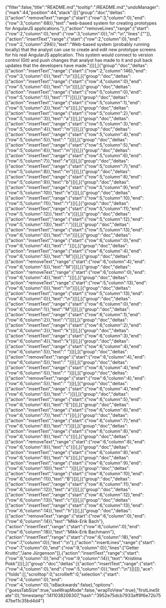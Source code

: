 {"filter":false,"title":"README.md","tooltip":"/README.md","undoManager":{"mark":44,"position":44,"stack":[[{"group":"doc","deltas":[{"action":"removeText","range":{"start":{"row":3,"column":0},"end":{"row":3,"column":68}},"text":"web-based system for creating prototypes for AngularJS applications."},{"action":"removeLines","range":{"start":{"row":2,"column":0},"end":{"row":3,"column":0}},"nl":"\n","lines":[""]},{"action":"insertText","range":{"start":{"row":2,"column":0},"end":{"row":2,"column":294}},"text":"Web-based system (probably running locally) that the analyst can use to create and edit new prototype screens for his real AngularJS application. This system would connect to version control (Git) and push changes that analyst has made to it and pull back updates that the developers have made."}]}],[{"group":"doc","deltas":[{"action":"insertText","range":{"start":{"row":2,"column":146},"end":{"row":3,"column":0}},"text":"\n"}]}],[{"group":"doc","deltas":[{"action":"insertText","range":{"start":{"row":4,"column":0},"end":{"row":5,"column":0}},"text":"\n"}]}],[{"group":"doc","deltas":[{"action":"insertText","range":{"start":{"row":5,"column":0},"end":{"row":5,"column":1}},"text":"T"}]}],[{"group":"doc","deltas":[{"action":"insertText","range":{"start":{"row":5,"column":1},"end":{"row":5,"column":2}},"text":"e"}]}],[{"group":"doc","deltas":[{"action":"insertText","range":{"start":{"row":5,"column":2},"end":{"row":5,"column":3}},"text":"a"}]}],[{"group":"doc","deltas":[{"action":"insertText","range":{"start":{"row":5,"column":3},"end":{"row":5,"column":4}},"text":"m"}]}],[{"group":"doc","deltas":[{"action":"insertText","range":{"start":{"row":5,"column":4},"end":{"row":5,"column":5}},"text":" "}]}],[{"group":"doc","deltas":[{"action":"insertText","range":{"start":{"row":5,"column":5},"end":{"row":5,"column":6}},"text":"m"}]}],[{"group":"doc","deltas":[{"action":"insertText","range":{"start":{"row":5,"column":6},"end":{"row":5,"column":7}},"text":"e"}]}],[{"group":"doc","deltas":[{"action":"insertText","range":{"start":{"row":5,"column":7},"end":{"row":5,"column":8}},"text":"m"}]}],[{"group":"doc","deltas":[{"action":"insertText","range":{"start":{"row":5,"column":8},"end":{"row":5,"column":9}},"text":"b"}]}],[{"group":"doc","deltas":[{"action":"insertText","range":{"start":{"row":5,"column":9},"end":{"row":5,"column":10}},"text":"e"}]}],[{"group":"doc","deltas":[{"action":"insertText","range":{"start":{"row":5,"column":10},"end":{"row":5,"column":11}},"text":"r"}]}],[{"group":"doc","deltas":[{"action":"insertText","range":{"start":{"row":5,"column":11},"end":{"row":5,"column":12}},"text":"s"}]}],[{"group":"doc","deltas":[{"action":"insertText","range":{"start":{"row":5,"column":12},"end":{"row":5,"column":13}},"text":":"}]}],[{"group":"doc","deltas":[{"action":"insertText","range":{"start":{"row":5,"column":13},"end":{"row":6,"column":0}},"text":"\n"}]}],[{"group":"doc","deltas":[{"action":"insertText","range":{"start":{"row":6,"column":0},"end":{"row":6,"column":4}},"text":"    "}]}],[{"group":"doc","deltas":[{"action":"insertText","range":{"start":{"row":6,"column":4},"end":{"row":6,"column":5}},"text":"M"}]}],[{"group":"doc","deltas":[{"action":"removeText","range":{"start":{"row":6,"column":4},"end":{"row":6,"column":5}},"text":"M"}]}],[{"group":"doc","deltas":[{"action":"removeText","range":{"start":{"row":6,"column":0},"end":{"row":6,"column":4}},"text":"    "}]}],[{"group":"doc","deltas":[{"action":"removeText","range":{"start":{"row":5,"column":13},"end":{"row":6,"column":0}},"text":"\n"}]}],[{"group":"doc","deltas":[{"action":"insertText","range":{"start":{"row":5,"column":13},"end":{"row":6,"column":0}},"text":"\n"}]}],[{"group":"doc","deltas":[{"action":"insertText","range":{"start":{"row":6,"column":0},"end":{"row":6,"column":1}},"text":"M"}]}],[{"group":"doc","deltas":[{"action":"insertText","range":{"start":{"row":6,"column":1},"end":{"row":6,"column":2}},"text":"i"}]}],[{"group":"doc","deltas":[{"action":"insertText","range":{"start":{"row":6,"column":2},"end":{"row":6,"column":3}},"text":"k"}]}],[{"group":"doc","deltas":[{"action":"insertText","range":{"start":{"row":6,"column":3},"end":{"row":6,"column":4}},"text":"k"}]}],[{"group":"doc","deltas":[{"action":"insertText","range":{"start":{"row":6,"column":4},"end":{"row":6,"column":5}},"text":" "}]}],[{"group":"doc","deltas":[{"action":"removeText","range":{"start":{"row":6,"column":4},"end":{"row":6,"column":5}},"text":" "}]}],[{"group":"doc","deltas":[{"action":"insertText","range":{"start":{"row":6,"column":4},"end":{"row":6,"column":5}},"text":" "}]}],[{"group":"doc","deltas":[{"action":"removeText","range":{"start":{"row":6,"column":4},"end":{"row":6,"column":5}},"text":" "}]}],[{"group":"doc","deltas":[{"action":"insertText","range":{"start":{"row":6,"column":4},"end":{"row":6,"column":5}},"text":"-"}]}],[{"group":"doc","deltas":[{"action":"insertText","range":{"start":{"row":6,"column":5},"end":{"row":6,"column":6}},"text":"E"}]}],[{"group":"doc","deltas":[{"action":"insertText","range":{"start":{"row":6,"column":6},"end":{"row":6,"column":7}},"text":"r"}]}],[{"group":"doc","deltas":[{"action":"insertText","range":{"start":{"row":6,"column":7},"end":{"row":6,"column":8}},"text":"i"}]}],[{"group":"doc","deltas":[{"action":"insertText","range":{"start":{"row":6,"column":8},"end":{"row":6,"column":9}},"text":"c"}]}],[{"group":"doc","deltas":[{"action":"removeText","range":{"start":{"row":6,"column":8},"end":{"row":6,"column":9}},"text":"c"}]}],[{"group":"doc","deltas":[{"action":"insertText","range":{"start":{"row":6,"column":8},"end":{"row":6,"column":9}},"text":"k"}]}],[{"group":"doc","deltas":[{"action":"insertText","range":{"start":{"row":6,"column":9},"end":{"row":6,"column":10}},"text":" "}]}],[{"group":"doc","deltas":[{"action":"insertText","range":{"start":{"row":6,"column":10},"end":{"row":6,"column":11}},"text":"B"}]}],[{"group":"doc","deltas":[{"action":"insertText","range":{"start":{"row":6,"column":11},"end":{"row":6,"column":12}},"text":"a"}]}],[{"group":"doc","deltas":[{"action":"insertText","range":{"start":{"row":6,"column":12},"end":{"row":6,"column":13}},"text":"c"}]}],[{"group":"doc","deltas":[{"action":"insertText","range":{"start":{"row":6,"column":13},"end":{"row":6,"column":14}},"text":"h"}]}],[{"group":"doc","deltas":[{"action":"removeText","range":{"start":{"row":6,"column":0},"end":{"row":6,"column":14}},"text":"Mikk-Erik Bach"},{"action":"insertText","range":{"start":{"row":6,"column":0},"end":{"row":6,"column":18}},"text":"Mikk-Erik Bachmann"},{"action":"insertText","range":{"start":{"row":6,"column":18},"end":{"row":7,"column":0}},"text":"\n"},{"action":"insertLines","range":{"start":{"row":7,"column":0},"end":{"row":9,"column":0}},"lines":["Getter Krutto","Jane Jürgenson"]},{"action":"insertText","range":{"start":{"row":9,"column":0},"end":{"row":9,"column":14}},"text":"Kristiina Pokk"}]}],[{"group":"doc","deltas":[{"action":"insertText","range":{"start":{"row":4,"column":0},"end":{"row":5,"column":0}},"text":"\n"}]}]]},"ace":{"folds":[],"scrolltop":0,"scrollleft":0,"selection":{"start":{"row":4,"column":0},"end":{"row":4,"column":0},"isBackwards":false},"options":{"guessTabSize":true,"useWrapMode":false,"wrapToView":true},"firstLineState":0},"timestamp":1411038206307,"hash":"3952e75dcb7933aff9f6e72b7547be11c35bd4d4"}